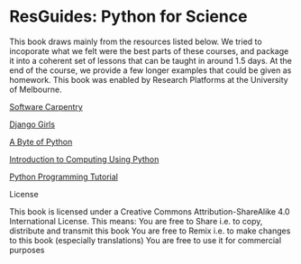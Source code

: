 # ResGuides: Python for Science

This book draws mainly from the resources listed below. We tried to incoporate what we felt were the best parts of these courses, and package it into a coherent set of lessons that can be taught in around 1.5 days. At the end of the course, we provide a few longer examples that could be given as homework. This book was enabled by Research Platforms at the University of Melbourne. 

[Software Carpentry](http://swcarpentry.github.io/python-novice-inflammation/)

[Django Girls](http://tutorial.djangogirls.org/en/)

[A Byte of Python](http://python.swaroopch.com/)

[Introduction to Computing Using Python](http://www.cs.cornell.edu/courses/CS1110/2014fa/lectures/)

[Python Programming Tutorial](http://www.programiz.com/python-programming)

License

This book is licensed under a Creative Commons Attribution-ShareAlike 4.0 International License.
This means:
You are free to Share i.e. to copy, distribute and transmit this book
You are free to Remix i.e. to make changes to this book (especially translations)
You are free to use it for commercial purposes
